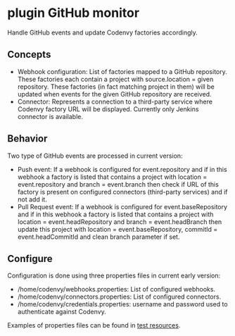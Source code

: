 # plugin GitHub monitor

Handle GitHub events and update Codenvy factories accordingly.

## Concepts
* Webhook configuration: List of factories mapped to a GitHub repository. These factories each contain a project with source.location = given repository. These factories (in fact matching project in them) will be updated when events for the given GitHub repository are received.
* Connector: Represents a connection to a third-party service where Codenvy factory URL will be displayed. Currently only Jenkins connector is available.

## Behavior
Two type of GitHub events are processed in current version:
* Push event: If a webhook is configured for event.repository and if in this webhook a factory is listed that contains a project with location = event.repository and branch = event.branch then check if URL of this factory is present on configured connectors (third-party services) and if not add it.
* Pull Request event: If a webhook is configured for event.baseRepository and if in this webhook a factory is listed that contains a project with location = event.headRepository and branch = event.headBranch then update this project with location = event.baseRepository, commitId = event.headCommitId and clean branch parameter if set.

## Configure
Configuration is done using three properties files in current early version:
* /home/codenvy/webhooks.properties: List of configured webhooks.
* /home/codenvy/connectors.properties: List of configured connectors.
* /home/codenvy/credentials.properties: username and password used to authenticate against Codenvy.

Examples of properties files can be found in [test resources](https://github.com/stour/plugin-version-control-monitor/tree/master/codenvy-plugin-version-control-monitor-server/src/test/resources).
